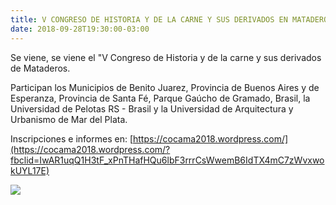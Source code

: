 ```yaml
---
title: V CONGRESO DE HISTORIA Y DE LA CARNE Y SUS DERIVADOS EN MATADEROS 
date: 2018-09-28T19:30:00-03:00
---
```


Se viene, se viene el "V Congreso de Historia y de la carne y sus derivados de Mataderos.

Participan los Municipios de Benito Juarez, Provincia de Buenos Aires y de Esperanza, Provincia de Santa Fé, Parque Gaúcho de Gramado, Brasil, la Universidad de Pelotas RS - Brasil y la Universidad de Arquitectura y Urbanismo de Mar del Plata.

Inscripciones e informes en: [https://cocama2018.wordpress.com/](https://cocama2018.wordpress.com/?fbclid=IwAR1uqQ1H3tF_xPnTHafHQu6lbF3rrrCsWwemB6IdTX4mC7zWvxwokUYL17E)

[![](https://blogger.googleusercontent.com/img/a/AVvXsEiHiKOLHrMMi0srUD7fr9_ytlG9K6_sscT7_aoGwDHenXgI4FFVXwJHADwJQN4MoHK_SYdcpqD2km0ewh0Hplff0t0f5N1s1GxioX-8PAvPmQXf5-SyumIBytYvzNMRght9Q6ZtoyCX8LwFgArRMhhvMnL1SgHVsrJCPfuDBmSsH-BgPXv8NSJjqaSQgA=w279-h400)](https://blogger.googleusercontent.com/img/a/AVvXsEiHiKOLHrMMi0srUD7fr9_ytlG9K6_sscT7_aoGwDHenXgI4FFVXwJHADwJQN4MoHK_SYdcpqD2km0ewh0Hplff0t0f5N1s1GxioX-8PAvPmQXf5-SyumIBytYvzNMRght9Q6ZtoyCX8LwFgArRMhhvMnL1SgHVsrJCPfuDBmSsH-BgPXv8NSJjqaSQgA=s720)